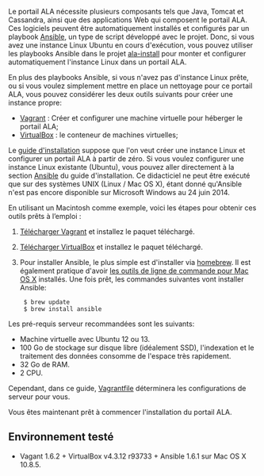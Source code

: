 Le portail ALA nécessite plusieurs composants tels que Java, Tomcat et Cassandra, ainsi que des applications Web qui composent le portail ALA. 
Ces logiciels peuvent être automatiquement installés et configurés par un playbook [Ansible](http://www.ansible.com/home), un type de script développé avec le projet. Donc, si vous avez une instance Linux Ubuntu en cours d'exécution, vous pouvez utiliser les playbooks Ansible dans le projet [ala-install](https://github.com/AtlasOfLivingAustralia/ala-install) pour monter et configurer automatiquement l'instance Linux dans un portail ALA.

En plus des playbooks Ansible, si vous n'avez pas d'instance Linux prête, ou si vous voulez simplement mettre en place un nettoyage pour ce portail ALA, vous pouvez considérer les deux outils suivants pour créer une instance propre:

* [Vagrant](http://www.vagrantup.com/) : Créer et configurer une machine virtuelle pour héberger le portail ALA;
* [VirtualBox](http://www.vagrantup.com/) : le conteneur de machines virtuelles;

Le [guide d'installation](https://github.com/AtlasOfLivingAustralia/documentation/wiki/Installation) suppose que l'on veut créer une instance Linux et configurer un portail ALA à partir de zéro. Si vous voulez configurer une instance Linux existante (Ubuntu), vous pouvez aller directement à la section [Ansible](https://github.com/AtlasOfLivingAustralia/documentation/wiki/Installation#ansible) du guide d'installation. Ce didacticiel ne peut être exécuté que sur des systèmes UNIX (Linux / Mac OS X), étant donné qu'Ansible n'est pas encore disponible sur Microsoft Windows au 24 juin 2014.

En utilisant un Macintosh comme exemple, voici les étapes pour obtenir ces outils prêts à l’emploi :

1. [Télécharger Vagrant](http://www.vagrantup.com/downloads.html) et installez le paquet téléchargé.
1. [Télécharger VirtualBox](https://www.virtualbox.org/wiki/Downloads) et installez le paquet téléchargé.
1. Pour installer Ansible, le plus simple est d'installer via [homebrew](http://brew.sh/). Il est également pratique d'avoir [les outils de ligne de commande pour Mac OS X](http://osxdaily.com/2014/02/12/install-command-line-tools-mac-os-x/) installés. Une fois prêt, les commandes suivantes vont installer Ansible:
    
        $ brew update
        $ brew install ansible

Les pré-requis serveur recommandées sont les suivants:
* Machine virtuelle avec Ubuntu 12 ou 13.
* 100 Go de stockage sur disque libre (idéalement SSD), l'indexation et le traitement des données consomme de l'espace très rapidement.
* 32 Go de RAM.
* 2 CPU.

Cependant, dans ce guide, [Vagrantfile](https://github.com/AtlasOfLivingAustralia/ala-install/blob/master/vagrant/ubuntu/Vagrantfile) déterminera les configurations de serveur pour vous.

Vous êtes maintenant prêt à commencer l'installation du portail ALA.

## Environnement testé
* Vagant 1.6.2 + VirtualBox v4.3.12 r93733 + Ansible 1.6.1 sur Mac OS X 10.8.5.